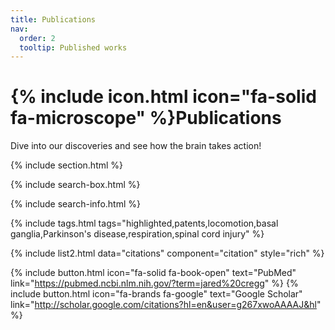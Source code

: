 ```yaml
---
title: Publications
nav:
  order: 2
  tooltip: Published works
---
```


# {% include icon.html icon="fa-solid fa-microscope" %}Publications

Dive into our discoveries and see how the brain takes action!

{% include section.html %}

<div id="all-publications"> <!-- Start of All Publications div -->
  
  {% include search-box.html %}

  {% include search-info.html %}

  {% include tags.html tags="highlighted,patents,locomotion,basal ganglia,Parkinson's disease,respiration,spinal cord injury" %}

  {% include list2.html data="citations" component="citation" style="rich" %}
  
</div> <!-- End of All Publications div -->

{% include button.html icon="fa-solid fa-book-open" text="PubMed" link="https://pubmed.ncbi.nlm.nih.gov/?term=jared%20cregg" %} {% include button.html icon="fa-brands fa-google" text="Google Scholar" link="http://scholar.google.com/citations?hl=en&user=g267xwoAAAAJ&hl" %}
